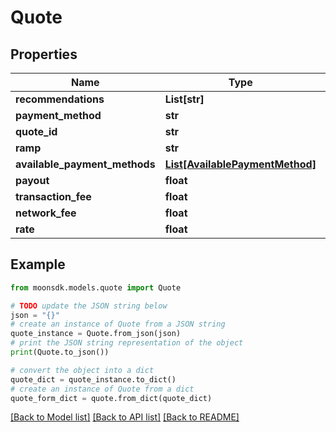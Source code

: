 # Quote

## Properties

| Name                            | Type                                                            | Description | Notes |
| ------------------------------- | --------------------------------------------------------------- | ----------- | ----- |
| **recommendations**             | **List\[str]**                                                  |             |       |
| **payment\_method**             | **str**                                                         |             |       |
| **quote\_id**                   | **str**                                                         |             |       |
| **ramp**                        | **str**                                                         |             |       |
| **available\_payment\_methods** | [**List\[AvailablePaymentMethod\]**](AvailablePaymentMethod.md) |             |       |
| **payout**                      | **float**                                                       |             |       |
| **transaction\_fee**            | **float**                                                       |             |       |
| **network\_fee**                | **float**                                                       |             |       |
| **rate**                        | **float**                                                       |             |       |

## Example

```python
from moonsdk.models.quote import Quote

# TODO update the JSON string below
json = "{}"
# create an instance of Quote from a JSON string
quote_instance = Quote.from_json(json)
# print the JSON string representation of the object
print(Quote.to_json())

# convert the object into a dict
quote_dict = quote_instance.to_dict()
# create an instance of Quote from a dict
quote_form_dict = quote.from_dict(quote_dict)
```

[\[Back to Model list\]](./#documentation-for-models) [\[Back to API list\]](./#documentation-for-api-endpoints) [\[Back to README\]](./)
